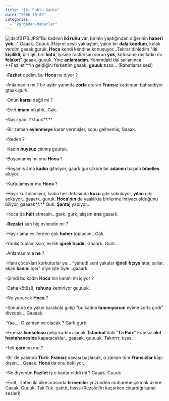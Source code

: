```yaml
---
title: "İki Ruhlu Kadın"
date: "2006-10-09"
categories: 
  - "kargadan-haberler"
---
```


![dscf3173.JPG](/uploads/2006/10/dscf3173.kucukresim.JPG)"Bu kadının **iki ruhu** var, birinin yaptığından diğerinin **haberi yok**..." Gaaak. Guuuk.(Hayret sesi) yaklaştım, yakın bir **dala kondum**, kulak verdim gaaak.guruk. **Hoca** kendi kendine konuşuyor...Tekrar dinledim "**iki kişilikli**; biri **iyi**, biri **kötü**, iyisine rastlarsan sorun **yok**, kötüsüne rastladın mı **felaket**" gaaak. guuuk. Yine **anlamadım**. Yanımdaki dal sallanınca **Fazilet'**in geldiğini farkettim gaaak. **guuuk**.tısss... (Rahatlama sesi)

\-**Fazilet** dedim, bu **Hoca** ne diyor ?

\-Anlamadın mı ? bir aydır yanında **zorla** oturan **Fransız** kadından bahsediyor gtaak.gurk.

\-Onun **karısı** değil mi ?

\-Evet **imam** nikahlı...Gak.

\-Nasıl yani ? Guuk**.**

\-Bir zaman **evlenmeye** karar vermişler, sonu gelmemiş, Gaaak.

\-Neden ?

\-Kadın **huysuz** çıkmış guuruk.

\-Boşamamış mı onu **Hoca** ?

\-Boşamış ama **kadın** gitmiyor, gaark gurk.İkide bir **adamın** başına **tebelleş** oluyor...

\-Kurtulamıyor mu **Hoca** ?

\-Hayır kurtulamıyor, kadın her defasında **kuzu** gibi sokuluyor, **yılan** gibi sokuyor...gaaark. guruk. **Hoca'nın** da yaşlılıkta birilerine ihtiyacı olduğunu biliyor, gaaaak**.** Guk. **Şantaj** yapıyor...

\-Hoca da **halt** etmesin...gark. gurk, alışsın **ona** gaaark.

\-**Rezalet** sen hiç evlendin mi ?

\-Hayır ama evlilerden çok **haber** topladım...Gak.

\-Yanlış toplamışsın, evlilik **iğneli fıçıdır**. Gaaark. Gurk...

\-Anlamadım **o ne** ?

\-Hani çocukları korkuturlar ya... "yahudi seni yakalar **iğneli fıçıya** atar, sallar, akan **kanını** içer" diye işte öyle...gaaark

\-Şimdi bu kadın **Hoca**'nın kanını mı içiyor ?

\-Daha kötüsü, **ruhunu** kemiriyor guuuuk.

\-Ne yapacak **Hoca** ?

\-Sonunda en yakın karakola gidip "bu kadını **tanımıyorum** evime zorla girdi" diyecek... Gaaaak.

\-Yaa.... O zaman ne olacak ? Gark.gurk

\-Fransız **konsolosu** gelip kadını alacak. **İstanbul**'daki "**La Paix**" Fransız **akıl hastahanesine** kapatacaklar...gaaaak, guuuuk. Takırrrr, tısss.

\-Tek **çare** bu mu ?

\-Bir de yakında **Türk- Fransız** savaşı başlacak, o zaman tüm **Fransızlar** kapı dışarı.... Gaaak. **Hoca** da onu bekliyor...

\-Ne diyorsun **Fazilet** iş o kadar ciddi mi ? Gaaak. Guuuk

\-Evet,  zaten iki ülke arasında **Ermeniler** yüzünden muharebe çıkmak üzere. Gaaak. Guuuk. Tak.Tuk. çatıttt, hısss (Rezalet'in kaçarken çıkardığı kanat sesleri)
